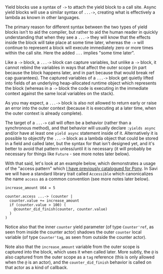 Yield blocks use a syntax of `->` to attach the yield block to a call site. Async yield blocks will use a similar syntax of `...->`, creating what is effectively a lambda as known in other languages.

The primary reason for different syntax between the two types of yield blocks isn't to aid the compiler, but rather to aid the human reader in quickly understanding that when they see a `...->` they will know that the effects inside the block will take place at some time later, whereas the `->` will continue to represent a block will execute immediately zero or more times within the call site. Here the added `...` implies "some time later".

Like a `->` block, a `...->` block can capture variables, but unlike a `->` block, it cannot rebind the variables in ways that affect the outer scope (in part because the block happens later, and in part because that would break ref cap guarantees). The captured variables of a `...->` block get quietly lifted into fields of an underlying heap-allocated runtime object which represents the block (whereas in a `->` block the code is executing in the immediate context against the same local variables on the stack).

As you may expect, a `...->` block is also not allowed to return early or raise an error into the outer context (because it is executing at a later time, when the outer context is already complete).

The target of a `...->` call will often be a behavior (rather than a synchronous method), and that behavior will usually declare `:yields async` and/or have at least one `yield async` statement inside of it. Alternatively it is possible to objectify the `...->` block as a lambda object that could be stored in a field and called later, but the syntax for that isn't designed yet, and it's better to avoid that pattern unless/until it is necessary (it will probably be necessary for things like `Future` - see more notes later below).

With that said, let's look at an example below, which demonstrates a usage of the "access pattern" which [I have previously catalogued for Pony](https://patterns.ponylang.io/async/access.html). In Savi we will have a standard library trait called `Accessible` which canonicalizes the name `access` as a common convention (see more notes later below).

```savi
increase_amount U64 = 5

counter.access ...-> (counter |
  counter.value += increase_amount
  if (counter.value > 100) (
    @counter_did_finish(counter, counter.value)
  )
)
```

Notice also that the inner `counter` yield parameter (of type `Counter'ref`, as seen from inside the counter actor) shadows the outer `counter` local variable (of type `Counter'tag`, as seen from outside the counter actor).

Note also that the `increase_amount` variable from the outer scope is captured into the block, which uses it when called later. More subtly, the `@` is also captured from the outer scope as a `tag` reference (this is only allowed when the `@` is an actor), and the `counter_did_finish` behavior is called on that actor as a kind of callback.

